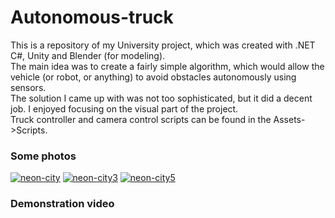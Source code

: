 # Autonomous-truck

This is a repository of my University project, which was created with .NET C#, Unity and Blender (for modeling). </br>
The main idea was to create a fairly simple algorithm, which would allow the vehicle (or robot, or anything) to avoid obstacles autonomously using sensors. </br>
The solution I came up with was not too sophisticated, but it did a decent job. I enjoyed focusing on the visual part of the project. </br>
Truck controller and camera control scripts can be found in the Assets->Scripts. </br>
<h3>Some photos</h3>
<a href="https://ibb.co/K71Lsbp"><img src="https://i.ibb.co/WFTPzG4/neon-city.png" alt="neon-city" border="0"></a>
<a href="https://ibb.co/YfxTXsS"><img src="https://i.ibb.co/0YxVKbL/neon-city3.png" alt="neon-city3" border="0"></a>
<a href="https://ibb.co/HYpLsCM"><img src="https://i.ibb.co/d6Jsqt3/neon-city5.png" alt="neon-city5" border="0"></a>
<h3>Demonstration video</h3>
<div align="center">
  <a href="https://www.youtube.com/watch?v=ueyUaU-ExYM"></a>
</div>
